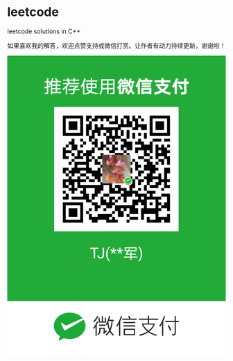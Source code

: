 # leetcode
leetcode solutions in C++

如果喜欢我的解答，欢迎点赞支持或微信打赏。让作者有动力持续更新，谢谢啦！

![image](https://github.com/jyj407/leetcode/blob/master/mm_facetoface_collect_qrcode_1610803445815.png)


